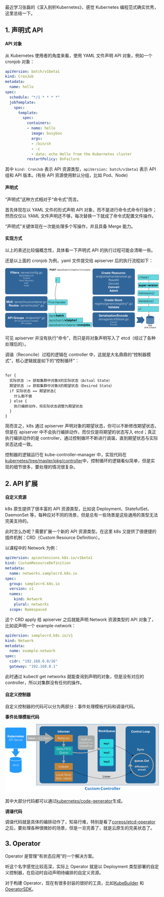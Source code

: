 最近学习张磊的《深入剖析Kubernetes》，感觉 Kubernetes 编程范式确实优秀，这里总结一下。

## 1. 声明式 API

#### API 对象

从 Kubernetes 使用者的角度来看，使用 YAML 文件声明 API 对象，例如一个 cronjob 对象：

```yaml
apiVersion: batch/v1beta1
kind: CronJob
metadata:
  name: hello
spec:
  schedule: "*/1 * * * *"
  jobTemplate:
    spec:
      template:
        spec:
          containers:
          - name: hello
            image: busybox
            args:
            - /bin/sh
            - -c
            - date; echo Hello from the Kubernetes cluster
          restartPolicy: OnFailure
```

其中 `kind: CronJob` 表示 API 资源类型，`apiVersion: batch/v1beta1` 表示 API 组和 API 版本。(有些 API 资源使用默认分组，比如 Pod、Node)

#### 声明式

“声明式”这种方式相对于“命令式”而言。

首先体现在以 YAML 文件的形式声明 API 对象，而不是进行命令式命令行操作；然而仅仅以 YAML 文件声明还不够，每次替换一下就成了命令式配置文件操作。

“声明式”关键体现在一次能处理多个写操作，并且具备 Merge 能力。

#### 实现方式

以上的表述比较偏概念性，具体看一下声明式 API 的执行过程可能会清晰一些。

还是以上面的 cronjob 为例，yaml 文件提交给 apiserver 后的执行流程如下：

![](./assets/648322-093de4e5c7390c46.png)

可见 apiserver 并没有执行“命令”，而只是将对象声明写入了 etcd（经过了各种处理后的）。

调谐（Reconcile）过程的逻辑在 controller 中，这就是大名鼎鼎的“控制器模式”，核心逻辑就是如下的“控制循环”：

```

for {
  实际状态 := 获取集群中对象X的实际状态（Actual State）
  期望状态 := 获取集群中对象X的期望状态（Desired State）
  if 实际状态 == 期望状态{
    什么都不做
  } else {
    执行编排动作，将实际状态调整为期望状态
  }
}
```

简而言之，k8s 通过 apiserver 声明对象的期望状态，你可以不断修改期望状态，但是在 apiserver 中不会执行编排动作，而仅仅是将期望的状态写入 etcd；真正执行编排动作的是 controller，通过控制循环不断进行调谐，直到期望状态与实际状态达成一致。

控制器的逻辑运行在 kube-controller-manager 中，实现代码在[kubernetes/tree/master/pkg/controller](https://github.com/kubernetes/kubernetes/tree/master/pkg/controller)中，控制循环的逻辑看似简单，但是实现的细节很多，要处理的情况很复杂。

## 2. API 扩展

#### 自定义资源

k8s 原生提供了很丰富的 API 资源类型，比如说 Deployment、StatefulSet、DaemonSet 等，每种应对不同的场景，但是总有一些场景是这些通用的类型无法完美支持的。

此时怎么办呢？需要扩展一个新的 API 资源类型。在这里 k8s 又提供了很便捷的插件机制：CRD（Custom Resource Definition）。

以课程中的 Network 为例：

```yaml
apiVersion: apiextensions.k8s.io/v1beta1
kind: CustomResourceDefinition
metadata:
  name: networks.samplecrd.k8s.io
spec:
  group: samplecrd.k8s.io
  version: v1
  names:
    kind: Network
    plural: networks
  scope: Namespaced
```

这个 CRD apply 给 apiserver 之后就能声明 Network 资源类型的 API 对象了，比如说声明一个 example-network：

```yaml
apiVersion: samplecrd.k8s.io/v1
kind: Network
metadata:
  name: example-network
spec:
  cidr: "192.168.0.0/16"
  gateway: "192.168.0.1"
```

此时通过 kubectl get networks 就能查询到声明的对象，但是没有对应的 controller，所以对集群没有任何的操作。

#### 自定义控制器

自定义控制器的代码可以分为两部分：事件处理模板代码和调谐代码。

**事件处理模板代码**

![](./assets/648322-7804b497d50008ef.png)

其中大部分代码都可以通过[kubernetes/code-generator](https://github.com/kubernetes/code-generator)生成。

**调谐代码**

调谐代码就是具体的编排动作了，知易行难，特别是看了[coreos/etcd-operator](https://github.com/coreos/etcd-operator)之后，要处理各种很微妙的场景，但是一旦完善了，就是云原生的完美状态了。

## 3. Operator

Operator 是管理“有状态应用”的一个解决方案。

听这个名字感觉比较高深，实际上 Operator 就是以 Deployment 类型部署的自定义控制器，在启动时自动声明待编排的自定义资源。

对于构建 Operator，现在有很多封装的很好的工具，比如[KubeBuilder](
https://github.com/kubernetes-sigs/kubebuilder) 和 [OperatorSDK](
https://github.com/operator-framework/operator-sdk)。



